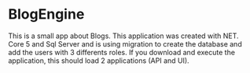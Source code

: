 # BlogEngine

This is a small app about Blogs.
This application was created with NET. Core 5 and Sql Server and is using migration to create the database and add the users with 3 differents roles.
If you download and execute the application, this should load 2 applications (API and UI).
